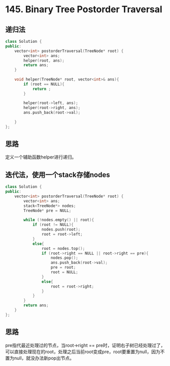 #  145. Binary Tree Postorder Traversal

##  递归法
```c++
class Solution {
public:
    vector<int> postorderTraversal(TreeNode* root) {
        vector<int> ans;
        helper(root, ans);
        return ans;
    }
    
    void helper(TreeNode* root, vector<int>& ans){
        if (root == NULL){
            return ;
        }
        
        helper(root->left, ans);
        helper(root->right, ans);
        ans.push_back(root->val);
        
    }
};
```

## 思路

定义一个辅助函数helper进行递归。

##  迭代法，使用一个stack存储nodes
```c++
class Solution {
public:
    vector<int> postorderTraversal(TreeNode* root) {
        vector<int> ans;
        stack<TreeNode*> nodes;
        TreeNode* pre = NULL;
        
        while (!nodes.empty() || root){
            if (root != NULL){
                nodes.push(root);
                root = root->left;
            }
            else{
                root = nodes.top();
                if (root->right == NULL || root->right == pre){
            		nodes.pop();
            		ans.push_back(root->val);
            		pre = root;
            		root = NULL;          	
                }
                else{
                	root = root->right;
                }
            }
        }
        return ans;
    }
};
```
## 思路

pre指代最近处理过的节点，当root->right == pre时，证明右子树已经处理过了，可以直接处理现在的root，处理之后当前root变成pre，root要重置为null，因为不置为null，就没办法新pop出节点。






